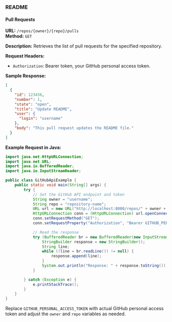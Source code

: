 ### README

#### Pull Requests

**URL:** `/repos/{owner}/{repo}/pulls`  
**Method:** `GET`

**Description:** Retrieves the list of pull requests for the specified repository.

**Request Headers:**

- `Authorization`: Bearer token, your GitHub personal access token.

**Sample Response:**
```json
[
  {
    "id": 123456,
    "number": 1,
    "state": "open",
    "title": "Update README",
    "user": {
      "login": "username"
    },
    "body": "This pull request updates the README file."
  }
]
```

**Example Request in Java:**

```java
import java.net.HttpURLConnection;
import java.net.URL;
import java.io.BufferedReader;
import java.io.InputStreamReader;

public class GitHubApiExample {
    public static void main(String[] args) {
        try {
            // Set the GitHub API endpoint and token
            String owner = "username";
            String repo = "repository-name";
            URL url = new URL("http://localhost:8000/repos/" + owner + "/" + repo + "/pulls");
            HttpURLConnection conn = (HttpURLConnection) url.openConnection();
            conn.setRequestMethod("GET");
            conn.setRequestProperty("Authorization", "Bearer GITHUB_PERSONAL_ACCESS_TOKEN");

            // Read the response
            try (BufferedReader br = new BufferedReader(new InputStreamReader(conn.getInputStream()))) {
                StringBuilder response = new StringBuilder();
                String line;
                while ((line = br.readLine()) != null) {
                    response.append(line);
                }
                System.out.println("Response: " + response.toString());
            }

        } catch (Exception e) {
            e.printStackTrace();
        }
    }
}
```

Replace `GITHUB_PERSONAL_ACCESS_TOKEN` with actual GitHub personal access token and adjust the `owner` and `repo` variables as needed.